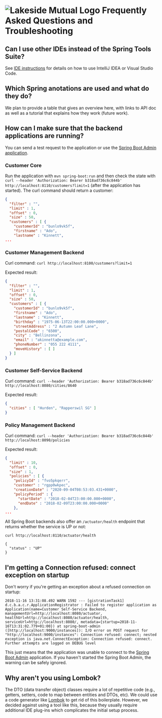# ![Lakeside Mutual Logo](./resources/logo-32x32.png) Frequently Asked Questions and Troubleshooting

## Can I use other IDEs instead of the Spring Tools Suite?

See [IDE instructions](./IDE_INSTRUCTIONS) for details on how to use IntelliJ IDEA or Visual Studio Code.

## Which Spring anotations are used and what do they do? 

We plan to provide a table that gives an overview here, with links to API doc as well as a tutorial that explains how they work (future work).

## How can I make sure that the backend applications are running?

You can send a test request to the application or use the [Spring Boot Admin application](spring-boot-admin/README.md). 

### Customer Core
Run the application with `mvn spring-boot:run` and then check the state with `curl --header 'Authorization: Bearer b318ad736c6c844b' http://localhost:8110/customers?limit=1` (after the application has started). The curl command should return a customer:

```json
{
  "filter" : "",
  "limit" : 1,
  "offset" : 0,
  "size" : 50,
  "customers" : [ {
    "customerId" : "bunlo9vk5f",
    "firstname" : "Ado",
    "lastname" : "Kinnett",
...
```

### Customer Management Backend
Curl command: `curl http://localhost:8100/customers?limit=1`

Expected result:

```json
{
  "filter" : "",
  "limit" : 1,
  "offset" : 0,
  "size" : 50,
  "customers" : [ {
    "customerId" : "bunlo9vk5f",
    "firstname" : "Ado",
    "lastname" : "Kinnett",
    "birthday" : "1975-06-13T22:00:00.000+0000",
    "streetAddress" : "2 Autumn Leaf Lane",
    "postalCode" : "6500",
    "city" : "Bellinzona",
    "email" : "akinnetta@example.com",
    "phoneNumber" : "055 222 4111",
    "moveHistory" : [ ]
  } ]
}
```

### Customer Self-Service Backend
Curl command: `curl --header 'Authorization: Bearer b318ad736c6c844b' http://localhost:8080/cities/8640`

Expected result:

```json
{
  "cities" : [ "Hurden", "Rapperswil SG" ]
}
```

### Policy Management Backend
Curl command: `curl --header 'Authorization: Bearer b318ad736c6c844b' http://localhost:8090/policies`

Expected result:

```json
{
  "limit" : 10,
  "offset" : 0,
  "size" : 1,
  "policies" : [ {
    "policyId" : "fvo5pkqerr",
    "customer" : "rgpp0wkpec",
    "creationDate" : "2020-09-04T08:53:03.431+0000",
    "policyPeriod" : {
      "startDate" : "2018-02-04T23:00:00.000+0000",
      "endDate" : "2018-02-09T23:00:00.000+0000"
    },
...
```

All Spring Boot backends also offer an `/actuator/health` endpoint that returns whether the service is UP or not:

```
curl http://localhost:8110/actuator/health 

{
  "status" : "UP"
}                         
```

## I'm getting a Connection refused: connect exception on startup 

Don't worry if you're getting an exception about a refused connection on startup:

```
2018-11-16 13:31:08.492 WARN 1592 --- [gistrationTask1] d.c.b.a.c.r.ApplicationRegistrator : Failed to register application as Application(name=Customer Self-Service Backend, managementUrl=http://localhost:8080/actuator, healthUrl=http://localhost:8080/actuator/health, serviceUrl=http://localhost:8080/, metadata={startup=2018-11-16T13:31:02.779+01:00}) at spring-boot-admin ([http://localhost:9000/instances]): I/O error on POST request for "http://localhost:9000/instances": Connection refused: connect; nested exception is java.net.ConnectException: Connection refused: connect. Further attempts are logged on DEBUG level
```

This just means that the application was unable to connect to the [Spring Boot Admin](spring-boot-admin) application. If you haven't started the Spring Boot Admin, the warning can be safely ignored.

## Why aren't you using Lombok?
The DTO (data transfer object) classes require a lot of repetitive code (e.g., getters, setters, code to map between entities and DTOs, etc).
We could use a code generator like [Lombok](https://projectlombok.org/) to get rid of this boilerplate. However, we decided against using a tool
like this, because they usually require additional IDE plug-ins which complicates the initial setup process.
